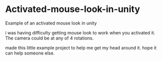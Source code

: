 # Activated-mouse-look-in-unity
Example of an activated mouse look in unity

i was having difficulty getting mouse look to work when you activated it. The camera could be at any of 4 rotations.

made this little example project to help me get my head around it. hope it can help someone else.
